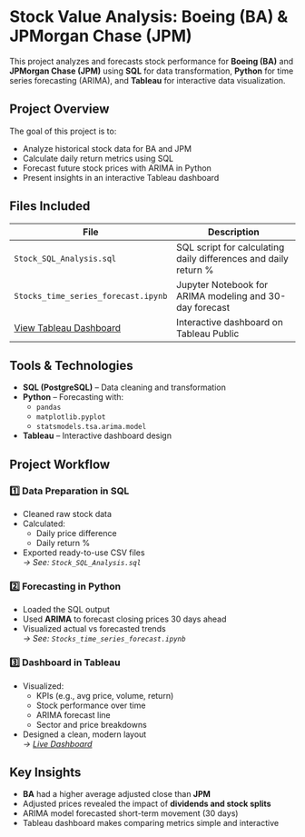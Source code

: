 # Stock Value Analysis: Boeing (BA) & JPMorgan Chase (JPM)

This project analyzes and forecasts stock performance for **Boeing (BA)** and **JPMorgan Chase (JPM)** using **SQL** for data transformation, **Python** for time series forecasting (ARIMA), and **Tableau** for interactive data visualization.


## **Project Overview**

The goal of this project is to:
- Analyze historical stock data for BA and JPM
- Calculate daily return metrics using SQL
- Forecast future stock prices with ARIMA in Python
- Present insights in an interactive Tableau dashboard



## **Files Included**

| File | Description |
|------|-------------|
| `Stock_SQL_Analysis.sql` | SQL script for calculating daily differences and daily return % |
| `Stocks_time_series_forecast.ipynb` | Jupyter Notebook for ARIMA modeling and 30-day forecast |
|[View Tableau Dashboard](https://public.tableau.com/views/Book1_17455009990720/StockValueAnalysisBAandJPM?:language=en-US&:publish=yes&:sid=&:redirect=auth&:display_count=n&:origin=viz_share_link) | Interactive dashboard on Tableau Public |



## **Tools & Technologies**

- **SQL (PostgreSQL)** – Data cleaning and transformation
- **Python** – Forecasting with:
  - `pandas`
  - `matplotlib.pyplot`
  - `statsmodels.tsa.arima.model`
- **Tableau** – Interactive dashboard design



## **Project Workflow**

### 1️⃣ **Data Preparation in SQL**
- Cleaned raw stock data
- Calculated:
  - Daily price difference
  - Daily return %
- Exported ready-to-use CSV files  
*→ See: `Stock_SQL_Analysis.sql`*

### 2️⃣ **Forecasting in Python**
- Loaded the SQL output
- Used **ARIMA** to forecast closing prices 30 days ahead
- Visualized actual vs forecasted trends  
*→ See: `Stocks_time_series_forecast.ipynb`*

### 3️⃣ **Dashboard in Tableau**
- Visualized:
  - KPIs (e.g., avg price, volume, return)
  - Stock performance over time
  - ARIMA forecast line
  - Sector and price breakdowns
- Designed a clean, modern layout  
*→ [Live Dashboard]([https://public.tableau.com/views/Book1_17455009990720/StockValueAnalysisBAandJPM?:language=en-US&publish=yes&:sid=&:redirect=auth&:display_count=n&:origin=viz_share_link](https://public.tableau.com/views/StockValueAnalysisBAvsJPM/StockValueAnalysisBAandJPM?:language=en-US&:sid=&:redirect=auth&:display_count=n&:origin=viz_share_link))*



## **Key Insights**

- **BA** had a higher average adjusted close than **JPM**
- Adjusted prices revealed the impact of **dividends and stock splits**
- ARIMA model forecasted short-term movement (30 days)
- Tableau dashboard makes comparing metrics simple and interactive
